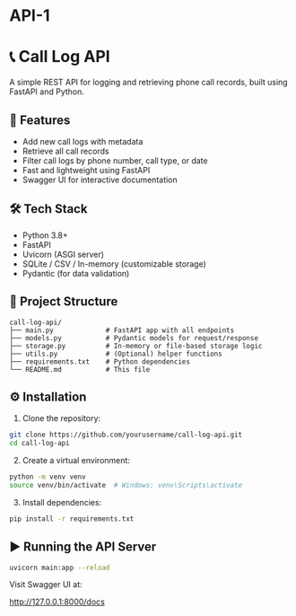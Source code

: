 # API-1


# 📞 Call Log API

A simple REST API for logging and retrieving phone call records, built using FastAPI and Python.

## 🚀 Features

- Add new call logs with metadata
- Retrieve all call records
- Filter call logs by phone number, call type, or date
- Fast and lightweight using FastAPI
- Swagger UI for interactive documentation

## 🛠️ Tech Stack

- Python 3.8+
- FastAPI
- Uvicorn (ASGI server)
- SQLite / CSV / In-memory (customizable storage)
- Pydantic (for data validation)

## 📂 Project Structure

```
call-log-api/
├── main.py             # FastAPI app with all endpoints
├── models.py           # Pydantic models for request/response
├── storage.py          # In-memory or file-based storage logic
├── utils.py            # (Optional) helper functions
├── requirements.txt    # Python dependencies
└── README.md           # This file
```

## ⚙️ Installation

1. Clone the repository:

```bash
git clone https://github.com/yourusername/call-log-api.git
cd call-log-api
```

2. Create a virtual environment:

```bash
python -m venv venv
source venv/bin/activate  # Windows: venv\Scripts\activate
```

3. Install dependencies:

```bash
pip install -r requirements.txt
```

## ▶️ Running the API Server

```bash
uvicorn main:app --reload
```

Visit Swagger UI at:

http://127.0.0.1:8000/docs


